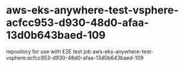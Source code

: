 # aws-eks-anywhere-test-vsphere-acfcc953-d930-48d0-afaa-13d0b643baed-109
repository for use with E2E test job aws-eks-anywhere-test-vsphere:acfcc953-d930-48d0-afaa-13d0b643baed-109
